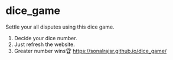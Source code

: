 # dice_game
Settle your all disputes using this dice game.

1. Decide your dice number.
2. Just refresh the website.
3. Greater number wins🏆
https://sonalrajsr.github.io/dice_game/
